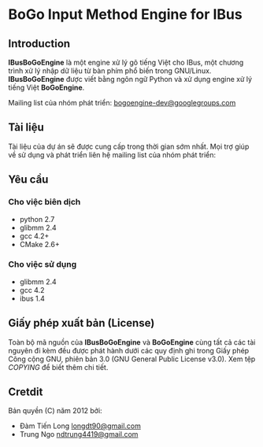 # BoGo Input Method Engine for IBus


## Introduction

**IBusBoGoEngine** là một engine xử lý gõ tiếng Việt cho IBus, một chương trình xử lý nhập dữ liệu từ bàn phím phổ biến trong GNU/Linux. **IBusBoGoEngine** được viết bằng ngôn ngữ Python và xử dụng engine xử lý tiếng Việt **BoGoEngine**.

Mailing list của nhóm phát triển: bogoengine-dev@googlegroups.com

## Tài liệu

Tài liệu của dự án sẽ được cung cấp trong thời gian sớm nhất. Mọi trợ giúp về sử dụng và phát triển liên hệ mailing list của nhóm phát triển:

## Yêu cầu

### Cho việc biên dịch

* python 2.7
* glibmm 2.4
* gcc 4.2+
* CMake 2.6+

### Cho việc sử dụng

* glibmm 2.4
* gcc 4.2
* ibus 1.4

## Giấy phép xuất bản (License)

Toàn bộ mã nguồn của **IBusBoGoEngine** và **BoGoEngine** cùng tất cả các tài nguyên đi kèm đều được phát hành dưới các quy định ghi trong Giấy phép Công cộng GNU, phiên bản 3.0 (GNU General Public License v3.0).  Xem tệp *COPYING* để biết thêm chi tiết.

## Cretdit

Bản quyền (C) năm 2012 bởi:

* Đàm Tiến Long <longdt90@gmail.com>
* Trung Ngo <ndtrung4419@gmail.com>

